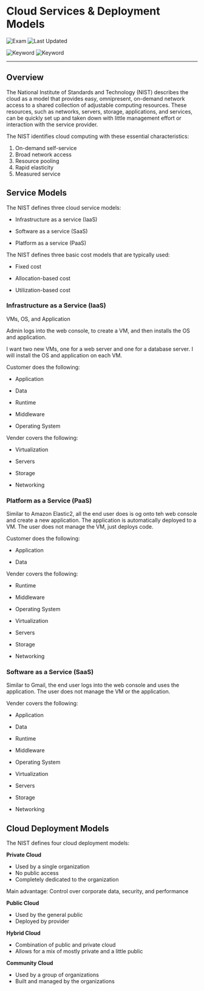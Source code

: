 # Cloud Services & Deployment Models

![Exam](https://img.shields.io/badge/DCCOR-8A2BE2)
![Last Updated](https://img.shields.io/badge/Last%20Updated-2024--01--07-blue)

![Keyword](https://img.shields.io/badge/Cloud-darkgreen)
![Keyword](https://img.shields.io/badge/NIST-darkgreen)
<hr>

## Overview

The National Institute of Standards and Technology (NIST) describes the cloud as a model that provides easy, omnipresent, on-demand network access to a shared collection of adjustable computing resources. These resources, such as networks, servers, storage, applications, and services, can be quickly set up and taken down with little management effort or interaction with the service provider.

The NIST identifies cloud computing with these essential characteristics:

1. On-demand self-service
2. Broad network access
3. Resource pooling
4. Rapid elasticity
5. Measured service

## Service Models

The NIST defines three cloud service models:

- Infrastructure as a service (IaaS)

- Software as a service (SaaS)

- Platform as a service (PaaS)

The NIST defines three basic cost models that are typically used:

- Fixed cost

- Allocation-based cost

- Utilization-based cost

### Infrastructure as a Service (IaaS)

VMs, OS, and Application

Admin logs into the web console, to create a VM, and then installs the OS and application.

I want two new VMs, one for a web server and one for a database server. I will install the OS and application on each VM.

Customer does the following:

- Application

- Data

- Runtime

- Middleware

- Operating System

Vender covers the following:

- Virtualization

- Servers

- Storage

- Networking

### Platform as a Service (PaaS)

Similar to Amazon Elastic2, all the end user does is og onto teh web console and create a new application. The application is automatically deployed to a VM. The user does not manage the VM, just deploys code.

Customer does the following:

- Application

- Data

Vender covers the following:

- Runtime

- Middleware

- Operating System

- Virtualization

- Servers

- Storage

- Networking

### Software as a Service (SaaS)

Similar to Gmail, the end user logs into the web console and uses the application. The user does not manage the VM or the application.

Vender covers the following:

- Application

- Data

- Runtime

- Middleware

- Operating System

- Virtualization

- Servers

- Storage

- Networking

## Cloud Deployment Models

The NIST defines four cloud deployment models:

**Private Cloud**

- Used by a single organization
- No public access
- Completely dedicated to the organization

Main advantage: Control over corporate data, security, and performance

**Public Cloud**

- Used by the general public
- Deployed by provider

**Hybrid Cloud**

- Combination of public and private cloud
- Allows for a mix of mostly private and a little public

**Community Cloud**

- Used by a group of organizations
- Built and managed by the organizations

